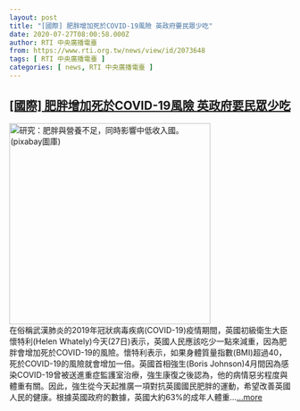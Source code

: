 ```yaml
---
layout: post
title: "[國際] 肥胖增加死於COVID-19風險 英政府要民眾少吃"
date: 2020-07-27T08:00:58.000Z
author: RTI 中央廣播電臺
from: https://www.rti.org.tw/news/view/id/2073648
tags: [ RTI 中央廣播電臺 ]
categories: [ news, RTI 中央廣播電臺 ]
---
```

<!--1595836858000-->
[[國際] 肥胖增加死於COVID-19風險 英政府要民眾少吃](https://www.rti.org.tw/news/view/id/2073648)
------

<div>
<img src="https://static.rti.org.tw/assets/thumbnails/2019/12/16/650f80301a991db757313a1f6e0c4de8.jpg" width="360" alt="研究：肥胖與營養不足，同時影響中低收入國。(pixabay圖庫)" title="研究：肥胖與營養不足，同時影響中低收入國。(pixabay圖庫)"><br>在俗稱武漢肺炎的2019年冠狀病毒疾病(COVID-19)疫情期間，英國初級衛生大臣懷特利(Helen Whately)今天(27日)表示，英國人民應該吃少一點來減重，因為肥胖會增加死於COVID-19的風險。懷特利表示，如果身體質量指數(BMI)超過40，死於COVID-19的風險就會增加一倍。英國首相強生(Boris Johnson)4月間因為感染COVID-19曾被送進重症監護室治療，強生康復之後認為，他的病情惡劣程度與體重有關。因此，強生從今天起推廣一項對抗英國國民肥胖的運動，希望改善英國人民的健康。根據英國政府的數據，英國大約63%的成年人體重...<a target="_blank" href="https://www.rti.org.tw/news/view/id/2073648">...more</a>
</div>
